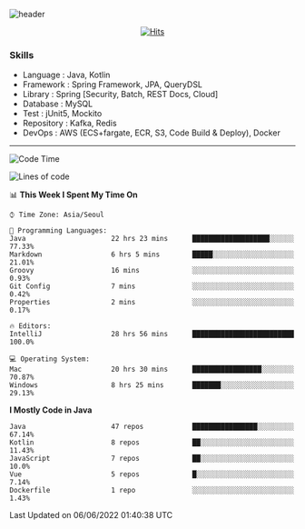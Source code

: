 <!-- Github Profile Readme로 프로필 꾸미기 : https://zzsza.github.io/development/2020/07/10/make-github-profile-readme/ -->

<!-- github theme -->
  <!-- 
    ![header](https://capsule-render.vercel.app/api?type=slice&color=e0f0e3&height=150&section=header&text=beasy&fontSize=45)
  -->
  ![header](https://capsule-render.vercel.app/api?type=soft&color=e0f0e3&height=150&section=header&text=Choi-YongSeok&fontSize=55&animation=twinkling)


<!-- hits count : https://hits.seeyoufarm.com/ -->
<div align=center>
    
  [![Hits](https://hits.seeyoufarm.com/api/count/incr/badge.svg?url=https%3A%2F%2Fgithub.com%2Fchoi-ys&count_bg=%2379C83D&title_bg=%23555555&icon=&icon_color=%23E7E7E7&title=hits&edge_flat=false)](https://hits.seeyoufarm.com)

</div>


<!-- Committed Top Lang -->
<div align=center>
</div>


### Skills
 - Language : Java, Kotlin
 - Framework : Spring Framework, JPA, QueryDSL
 - Library : Spring [Security, Batch, REST Docs, Cloud]
 - Database : MySQL
 - Test : jUnit5, Mockito
 - Repository : Kafka, Redis
 - DevOps : AWS (ECS+fargate, ECR, S3, Code Build & Deploy), Docker

---

<!--START_SECTION:waka-->
![Code Time](http://img.shields.io/badge/Code%20Time-2%2C358%20hrs%2035%20mins-blue)

![Lines of code](https://img.shields.io/badge/From%20Hello%20World%20I%27ve%20Written-211%20Thousand%20lines%20of%20code-blue)

📊 **This Week I Spent My Time On** 

```text
⌚︎ Time Zone: Asia/Seoul

💬 Programming Languages: 
Java                     22 hrs 23 mins      ███████████████████░░░░░░   77.33% 
Markdown                 6 hrs 5 mins        █████░░░░░░░░░░░░░░░░░░░░   21.01% 
Groovy                   16 mins             ░░░░░░░░░░░░░░░░░░░░░░░░░   0.93% 
Git Config               7 mins              ░░░░░░░░░░░░░░░░░░░░░░░░░   0.42% 
Properties               2 mins              ░░░░░░░░░░░░░░░░░░░░░░░░░   0.17%

🔥 Editors: 
IntelliJ                 28 hrs 56 mins      █████████████████████████   100.0%

💻 Operating System: 
Mac                      20 hrs 30 mins      █████████████████░░░░░░░░   70.87% 
Windows                  8 hrs 25 mins       ███████░░░░░░░░░░░░░░░░░░   29.13%

```

**I Mostly Code in Java** 

```text
Java                     47 repos            ████████████████░░░░░░░░░   67.14% 
Kotlin                   8 repos             ██░░░░░░░░░░░░░░░░░░░░░░░   11.43% 
JavaScript               7 repos             ██░░░░░░░░░░░░░░░░░░░░░░░   10.0% 
Vue                      5 repos             █░░░░░░░░░░░░░░░░░░░░░░░░   7.14% 
Dockerfile               1 repo              ░░░░░░░░░░░░░░░░░░░░░░░░░   1.43%

```



 Last Updated on 06/06/2022 01:40:38 UTC
<!--END_SECTION:waka-->

<!-- 
![footer](https://capsule-render.vercel.app/api?section=footer&type=slice&color=e0f0e3)
-->

